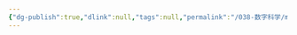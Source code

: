 ```yaml
---
{"dg-publish":true,"dlink":null,"tags":null,"permalink":"/038-数字科学/math/乘法性质/","dgPassFrontmatter":true}
---
```

